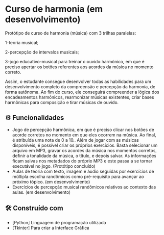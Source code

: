 # Curso de harmonia (em desenvolvimento)
Protótipo de curso de harmonia (música) com 3 trilhas paralelas: 

1-teoria musical; 

2-percepção de intervalos musicais; 

3-jogo educativo-musical para treinar o ouvido harmônico, em que é preciso apertar os botões referentes aos acordes da música no momento correto. 

Assim, o estudante consegue desenvolver todas as habilidades para um desenvolvimento completo da compreensão e percepção da harmonia, de forma autônoma. Ao fim do curso, ele conseguirá compreender a lógica dos encadeamentos harmônicos, rearmonizar músicas existentes, criar bases harmônicas para composição e tirar músicas de ouvido.

## ⚙️ Funcionalidades
* Jogo de percepção harmônica, em que é preciso clicar nos botões de acorde corretos no momento em que eles ocorrem na música. Ao final, é atribuída uma nota de 0 a 10.. Além de jogar com as músicas disponíveis, é possível criar os próprios exercícios. Basta selecionar um arquivo em MP3, gravar os acordes da música nos momentos corretos,
definir a tonalidade da música, o título, e depois salvar. As informações ficam salvas nos metadados do próprio MP3 e este passa a se tornar executável no jogo. (Protótipo concluído)
* Aulas de teoria com texto, imagem e áudio seguidas por exercícios de múltipla escolha randômicos como pré-requisito para avançar ao próximo tópico. (em desenvolvimento)
* Exercícios de percepção musical randômicos relativos ao contexto das aulas. (em desenvolvimento)

## 🛠️ Construído com
* [Python] Linguagem de programação utilizada
* [Tkinter] Para criar a Interface Gráfica
